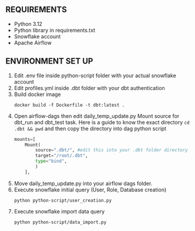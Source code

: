 ## REQUIREMENTS
- Python 3.12
- Python library in requirements.txt
- Snowflake account
- Apache Airflow

## ENVIRONMENT SET UP
1.  Edit .env file inside python-script folder with your actual snowflake account
1.  Edit profiles.yml inside .dbt folder with your dbt authentication
1.  Build docker image
    ```shell
    docker build -f Dockerfile -t dbt:latest .
    ```
1.  Open airflow-dags then edit daily_temp_update.py Mount source for dbt_run and dbt_test task. Here is a guide to know the exact directory `cd .dbt && pwd` and then copy the directory into dag python script
    ```python
    mounts=[
        Mount(
            source=".dbt/", #edit this into your .dbt folder directory
            target="/root/.dbt",
            type="bind",
            )
        ],
    ```
1.  Move daily_temp_update.py into your airflow dags folder.
1.  Execute snowflake initial query (User, Role, Database creation) 
    ```shell
    python python-script/user_creation.py
    ```
1.  Execute snowflake import data query
    ```shell
    python python-script/data_import.py
    ```